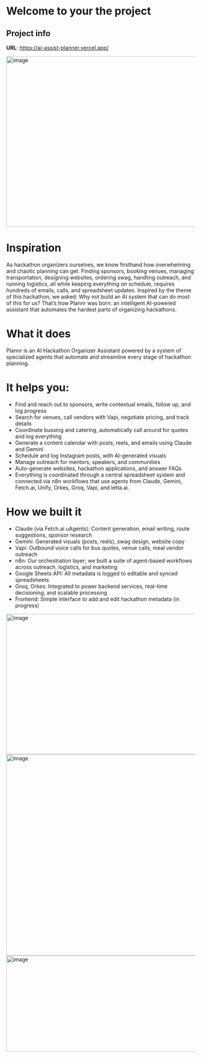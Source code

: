 # Welcome to your the project

## Project info

**URL**: https://ai-assist-planner.vercel.app/

<img width="806" height="453" alt="image" src="https://github.com/user-attachments/assets/03d2a4ad-af52-405b-b7b5-51e32fe71153" />


# Inspiration
As hackathon organizers ourselves, we know firsthand how overwhelming and chaotic planning can get. Finding sponsors, booking venues, managing transportation, designing websites, ordering swag, handling outreach, and running logistics, all while keeping everything on schedule, requires hundreds of emails, calls, and spreadsheet updates. Inspired by the theme of this hackathon, we asked: Why not build an AI system that can do most of this for us? That’s how Plannr was born: an intelligent AI-powered assistant that automates the hardest parts of organizing hackathons.

# What it does
Plannr is an AI Hackathon Organizer Assistant powered by a system of specialized agents that automate and streamline every stage of hackathon planning.

# It helps you:
- Find and reach out to sponsors, write contextual emails, follow up, and log progress
- Search for venues, call vendors with Vapi, negotiate pricing, and track details
- Coordinate bussing and catering, automatically call around for quotes and log everything
- Generate a content calendar with posts, reels, and emails using Claude and Gemini
- Schedule and log Instagram posts, with AI-generated visuals
- Manage outreach for mentors, speakers, and communities
- Auto-generate websites, hackathon applications, and answer FAQs
- Everything is coordinated through a central spreadsheet system and connected via n8n workflows that use agents from Claude, Gemini, Fetch.ai, Unify, Orkes, Groq, Vapi, and letta.ai.

# How we built it
- Claude (via Fetch.ai uAgents): Content generation, email writing, route suggestions, sponsor research
- Gemini: Generated visuals (posts, reels), swag design, website copy
- Vapi: Outbound voice calls for bus quotes, venue calls, meal vendor outreach
- n8n: Our orchestration layer; we built a suite of agent-based workflows across outreach, logistics, and marketing
- Google Sheets API: All metadata is logged to editable and synced spreadsheets
- Groq, Orkes: Integrated to power backend services, real-time decisioning, and scalable processing
- Frontend: Simple interface to add and edit hackathon metadata (in progress)

<img width="806" height="373" alt="image" src="https://github.com/user-attachments/assets/8a5e8aa7-c160-4f55-9604-e3214efdbcc7" />

<img width="806" height="534" alt="image" src="https://github.com/user-attachments/assets/d5939478-1f9e-4006-98f9-daa710f70ee8" />

<img width="806" height="256" alt="image" src="https://github.com/user-attachments/assets/5cedc4ad-bb52-49a9-a6fc-0ca183106dd8" />
